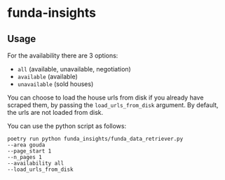 # funda-insights

## Usage
For the availability there are 3 options: 
- `all` (available, unavailable, negotiation)
- `available` (available)
- `unavailable` (sold houses)

You can choose to load the house urls from disk if you already have 
scraped them, by passing the `load_urls_from_disk` argument. By default, the urls
are not loaded from disk.

You can use the python script as follows:

```
poetry run python funda_insights/funda_data_retriever.py 
--area gouda 
--page_start 1 
--n_pages 1 
--availability all
--load_urls_from_disk
```

